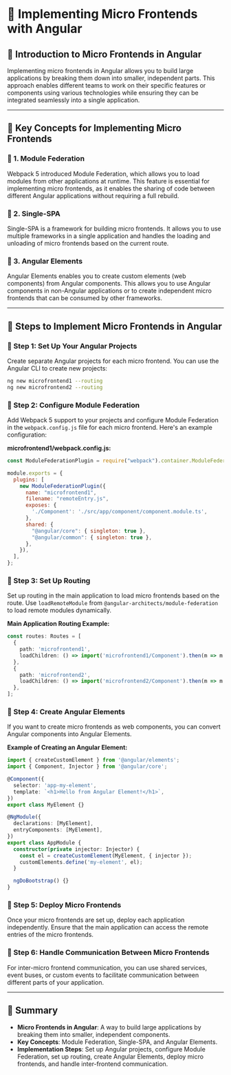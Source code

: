 # **🚀 Implementing Micro Frontends with Angular**  

## **🔹 Introduction to Micro Frontends in Angular**  
Implementing micro frontends in Angular allows you to build large applications by breaking them down into smaller, independent parts. This approach enables different teams to work on their specific features or components using various technologies while ensuring they can be integrated seamlessly into a single application. 

---

## **🔹 Key Concepts for Implementing Micro Frontends**  

### **📌 1. Module Federation**  
Webpack 5 introduced Module Federation, which allows you to load modules from other applications at runtime. This feature is essential for implementing micro frontends, as it enables the sharing of code between different Angular applications without requiring a full rebuild.

### **📌 2. Single-SPA**  
Single-SPA is a framework for building micro frontends. It allows you to use multiple frameworks in a single application and handles the loading and unloading of micro frontends based on the current route.

### **📌 3. Angular Elements**  
Angular Elements enables you to create custom elements (web components) from Angular components. This allows you to use Angular components in non-Angular applications or to create independent micro frontends that can be consumed by other frameworks.

---

## **🔹 Steps to Implement Micro Frontends in Angular**  

### **📌 Step 1: Set Up Your Angular Projects**  
Create separate Angular projects for each micro frontend. You can use the Angular CLI to create new projects:

```bash
ng new microfrontend1 --routing
ng new microfrontend2 --routing
```

### **📌 Step 2: Configure Module Federation**  
Add Webpack 5 support to your projects and configure Module Federation in the `webpack.config.js` file for each micro frontend. Here's an example configuration:

**microfrontend1/webpack.config.js:**
```javascript
const ModuleFederationPlugin = require("webpack").container.ModuleFederationPlugin;

module.exports = {
  plugins: [
    new ModuleFederationPlugin({
      name: "microfrontend1",
      filename: "remoteEntry.js",
      exposes: {
        './Component': './src/app/component/component.module.ts',
      },
      shared: {
        "@angular/core": { singleton: true },
        "@angular/common": { singleton: true },
      },
    }),
  ],
};
```

### **📌 Step 3: Set Up Routing**  
Set up routing in the main application to load micro frontends based on the route. Use `loadRemoteModule` from `@angular-architects/module-federation` to load remote modules dynamically.

**Main Application Routing Example:**
```typescript
const routes: Routes = [
  {
    path: 'microfrontend1',
    loadChildren: () => import('microfrontend1/Component').then(m => m.ComponentModule),
  },
  {
    path: 'microfrontend2',
    loadChildren: () => import('microfrontend2/Component').then(m => m.ComponentModule),
  },
];
```

### **📌 Step 4: Create Angular Elements**  
If you want to create micro frontends as web components, you can convert Angular components into Angular Elements.

**Example of Creating an Angular Element:**
```typescript
import { createCustomElement } from '@angular/elements';
import { Component, Injector } from '@angular/core';

@Component({
  selector: 'app-my-element',
  template: `<h1>Hello from Angular Element!</h1>`,
})
export class MyElement {}

@NgModule({
  declarations: [MyElement],
  entryComponents: [MyElement],
})
export class AppModule {
  constructor(private injector: Injector) {
    const el = createCustomElement(MyElement, { injector });
    customElements.define('my-element', el);
  }

  ngDoBootstrap() {}
}
```

### **📌 Step 5: Deploy Micro Frontends**  
Once your micro frontends are set up, deploy each application independently. Ensure that the main application can access the remote entries of the micro frontends.

### **📌 Step 6: Handle Communication Between Micro Frontends**  
For inter-micro frontend communication, you can use shared services, event buses, or custom events to facilitate communication between different parts of your application.

---

## **🚀 Summary**  
- **Micro Frontends in Angular**: A way to build large applications by breaking them into smaller, independent components.
- **Key Concepts**: Module Federation, Single-SPA, and Angular Elements.
- **Implementation Steps**: Set up Angular projects, configure Module Federation, set up routing, create Angular Elements, deploy micro frontends, and handle inter-frontend communication.
